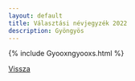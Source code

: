 ```yaml
---
layout: default
title: Választási névjegyzék 2022
description: Gyöngyös
---
```


{% include Gyooxngyooxs.html %}

[Vissza](./)